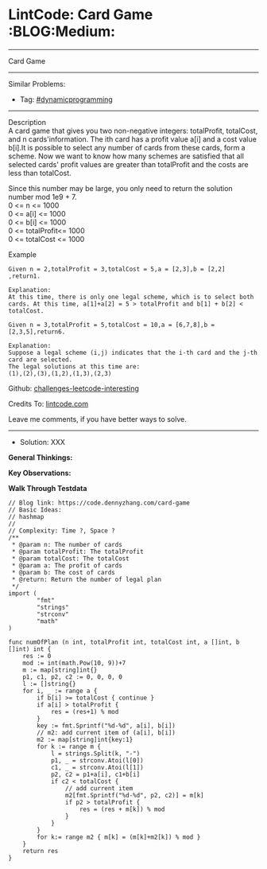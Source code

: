 # LintCode: Card Game     :BLOG:Medium:


---

Card Game  

---

Similar Problems:  
-   Tag: [#dynamicprogramming](https://code.dennyzhang.com/tag/dynamicprogramming)

---

Description  
A card game that gives you two non-negative integers: totalProfit, totalCost, and n cards'information. The ith card has a profit value a[i] and a cost value b[i].It is possible to select any number of cards from these cards, form a scheme. Now we want to know how many schemes are satisfied that all selected cards' profit values are greater than totalProfit and the costs are less than totalCost.  

Since this number may be large, you only need to return the solution number mod 1e9 + 7.  
0 <= n <= 1000  
0 <= a[i] <= 1000  
0 <= b[i] <= 1000  
0 <= totalProfit<= 1000  
0 <= totalCost <= 1000  

Example  

    Given n = 2,totalProfit = 3,totalCost = 5,a = [2,3],b = [2,2] ,return1.
    
    Explanation:
    At this time, there is only one legal scheme, which is to select both cards. At this time, a[1]+a[2] = 5 > totalProfit and b[1] + b[2] < totalCost.

    Given n = 3,totalProfit = 5,totalCost = 10,a = [6,7,8],b = [2,3,5],return6.
    
    Explanation:
    Suppose a legal scheme (i,j) indicates that the i-th card and the j-th card are selected.
    The legal solutions at this time are:
    (1),(2),(3),(1,2),(1,3),(2,3)

Github: [challenges-leetcode-interesting](https://github.com/DennyZhang/challenges-leetcode-interesting/tree/master/card-game)  

Credits To: [lintcode.com](https://www.lintcode.com/problem/card-game/description)  

Leave me comments, if you have better ways to solve.  

---

-   Solution: XXX

**General Thinkings:**  


**Key Observations:**  


**Walk Through Testdata**  


    // Blog link: https://code.dennyzhang.com/card-game
    // Basic Ideas:
    // hashmap
    //
    // Complexity: Time ?, Space ?
    /**
     * @param n: The number of cards
     * @param totalProfit: The totalProfit
     * @param totalCost: The totalCost
     * @param a: The profit of cards
     * @param b: The cost of cards
     * @return: Return the number of legal plan
     */
    import (
            "fmt"
            "strings"
            "strconv"
            "math"
    )
    
    func numOfPlan (n int, totalProfit int, totalCost int, a []int, b []int) int {
        res := 0
        mod := int(math.Pow(10, 9))+7
        m := map[string]int{}
        p1, c1, p2, c2 := 0, 0, 0, 0
        l := []string{}
        for i, _ := range a {
            if b[i] >= totalCost { continue }
            if a[i] > totalProfit {
                res = (res+1) % mod
            }
            key := fmt.Sprintf("%d-%d", a[i], b[i])
            // m2: add current item of (a[i], b[i])
            m2 := map[string]int{key:1}
            for k := range m {
                l = strings.Split(k, "-")
                p1, _ = strconv.Atoi(l[0])
                c1, _ = strconv.Atoi(l[1])
                p2, c2 = p1+a[i], c1+b[i]
                if c2 < totalCost {
                    // add current item
                    m2[fmt.Sprintf("%d-%d", p2, c2)] = m[k]
                    if p2 > totalProfit {
                        res = (res + m[k]) % mod
                    }
                }
            }
            for k:= range m2 { m[k] = (m[k]+m2[k]) % mod }
        }
        return res
    }